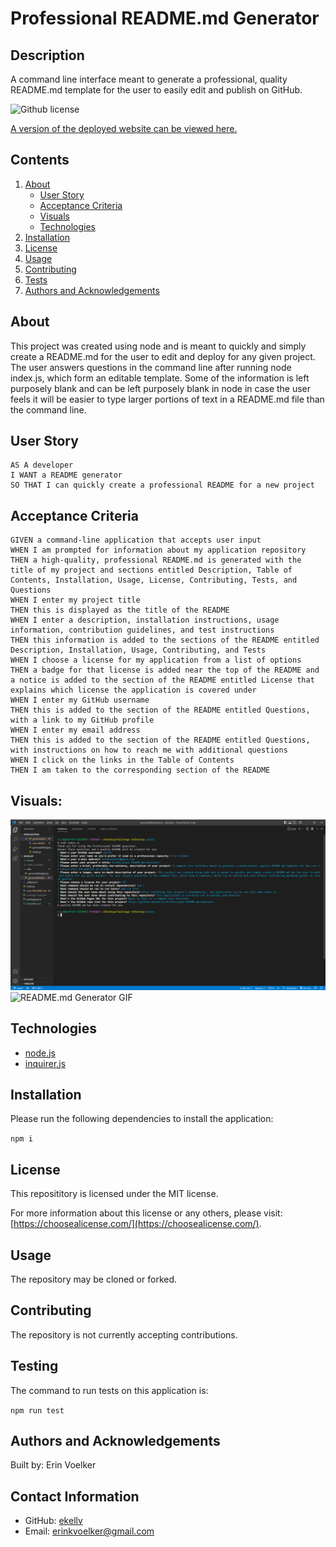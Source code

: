 
  
# Professional README.md Generator

## Description 

A command line interface meant to generate a professional, quality README.md template for the user to easily edit and publish on GitHub.

![Github license](http://img.shields.io/badge/License-MIT-yellow.svg)

[A version of the deployed website can be viewed here.]()

## Contents
1. [About](#about)
      * [User Story](#user%20story)
      * [Acceptance Criteria](#acceptance%20criteria)
      * [Visuals](#visuals)
      * [Technologies](#technologies)
2. [Installation](#installation)
3. [License](#license)
4. [Usage](#usage)
5. [Contributing](#contributing)
6. [Tests](#tests)
7. [Authors and Acknowledgements](#authors%20and%20acknowledgements)

## About

This project was created using node and is meant to quickly and simply create a README.md for the user to edit and deploy for any given project. The user answers questions in the command line after running node index.js, which form an editable template. Some of the information is left purposely blank and  can be left purposely blank in node in case the user feels it will be easier to type larger portions of text in a README.md file than the command line.

## User Story

```
AS A developer
I WANT a README generator
SO THAT I can quickly create a professional README for a new project
```

## Acceptance Criteria 

```
GIVEN a command-line application that accepts user input
WHEN I am prompted for information about my application repository
THEN a high-quality, professional README.md is generated with the title of my project and sections entitled Description, Table of Contents, Installation, Usage, License, Contributing, Tests, and Questions
WHEN I enter my project title
THEN this is displayed as the title of the README
WHEN I enter a description, installation instructions, usage information, contribution guidelines, and test instructions
THEN this information is added to the sections of the README entitled Description, Installation, Usage, Contributing, and Tests
WHEN I choose a license for my application from a list of options
THEN a badge for that license is added near the top of the README and a notice is added to the section of the README entitled License that explains which license the application is covered under
WHEN I enter my GitHub username
THEN this is added to the section of the README entitled Questions, with a link to my GitHub profile
WHEN I enter my email address
THEN this is added to the section of the README entitled Questions, with instructions on how to reach me with additional questions
WHEN I click on the links in the Table of Contents
THEN I am taken to the corresponding section of the README
```

## Visuals: 

![README.md Generator Screenshot](Assets\README.md-screenshot.png)
![README.md Generator GIF](Assets\README.md-gif.gif)

## Technologies

* [node.js](https://nodejs.org/en/)
* [inquirer.js](https://www.npmjs.com/package/inquirer)


## Installation 

Please run the following dependencies to install the application: 

`
npm i
`

## License 

This reposititory is licensed under the MIT license. 

For more information about this license or any others, please visit: [https://choosealicense.com/](https://choosealicense.com/).

## Usage 

The repository may be cloned or forked. 

## Contributing 

The repository is not currently accepting contributions. 

## Testing 

The command to run tests on this application is: 

`
npm run test
`

## Authors and Acknowledgements

Built by: Erin Voelker

## Contact Information

* GitHub: [ekellv](https://github.com/ekellv)
* Email: [erinkvoelker@gmail.com](mailto:erinkvoelker@gmail.com)

